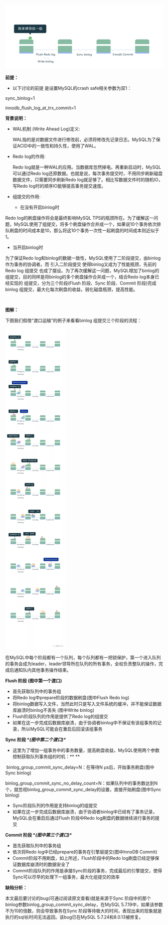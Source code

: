 ​                                                                                                         



![p1](p1.gif)



**前提：**

- 以下讨论的前提 是设置MySQL的crash safe相关参数为双1：

sync_binlog=1

innodb_flush_log_at_trx_commit=1



**背景说明：**

- WAL机制 (Write Ahead Log)定义:

  WAL指的是对数据文件进行修改前，必须将修改先记录日志。MySQL为了保证ACID中的一致性和持久性，使用了WAL。

- Redo log的作用:

  Redo log就是一种WAL的应用。当数据库忽然掉电，再重新启动时，MySQL可以通过Redo  log还原数据。也就是说，每次事务提交时，不用同步刷新磁盘数据文件，只需要同步刷新Redo  log就足够了。相比写数据文件时的随机IO，写Redo log时的顺序IO能够提高事务提交速度。

- 组提交的作用:

  - 在没有开启binlog时

Redo log的刷盘操作将会是最终影响MySQL TPS的瓶颈所在。为了缓解这一问题，MySQL使用了组提交，将多个刷盘操作合并成一个，如果说10个事务依次排队刷盘的时间成本是10，那么将这10个事务一次性一起刷盘的时间成本则近似于1。

- 当开启binlog时

为了保证Redo log和binlog的数据一致性，MySQL使用了二阶段提交，由binlog作为事务的协调者。而 引入二阶段提交  使得binlog又成为了性能瓶颈，先前的Redo log 组提交  也成了摆设。为了再次缓解这一问题，MySQL增加了binlog的组提交，目的同样是将binlog的多个刷盘操作合并成一个，结合Redo  log本身已经实现的 组提交，分为三个阶段(Flush 阶段、Sync 阶段、Commit 阶段)完成binlog 组提交，最大化每次刷盘的收益，弱化磁盘瓶颈，提高性能。

​    

**图解：**

下图我们假借“渡口运输”的例子来看看binlog 组提交三个阶段的流程：

![p2](p2.jpg)

在MySQL中每个阶段都有一个队列，每个队列都有一把锁保护，第一个进入队列的事务会成为leader，leader领导所在队列的所有事务，全权负责整队的操作，完成后通知队内其他事务操作结束。

**Flush 阶段 (图中第一个渡口)**

- 首先获取队列中的事务组
- 将Redo log中prepare阶段的数据刷盘(图中Flush Redo log)
- 将binlog数据写入文件，当然此时只是写入文件系统的缓冲，并不能保证数据库崩溃时binlog不丢失 (图中Write binlog)
- Flush阶段队列的作用是提供了Redo log的组提交
- 如果在这一步完成后数据库崩溃，由于协调者binlog中不保证有该组事务的记录，所以MySQL可能会在重启后回滚该组事务



**Sync 阶段 \**(图中第二个渡口)\****

- 这里为了增加一组事务中的事务数量，提高刷盘收益，MySQL使用两个参数控制获取队列事务组的时机：**
  **

​    binlog_group_commit_sync_delay=N：在等待N μs后，开始事务刷盘(图中Sync binlog)

​    binlog_group_commit_sync_no_delay_count=N：如果队列中的事务数达到N个，就忽视binlog_group_commit_sync_delay的设置，直接开始刷盘(图中Sync binlog)

- Sync阶段队列的作用是支持binlog的组提交
- 如果在这一步完成后数据库崩溃，由于协调者binlog中已经有了事务记录，MySQL会在重启后通过Flush 阶段中Redo log刷盘的数据继续进行事务的提交



**Commit 阶段 \**(图中第三个渡口)\****

- 首先获取队列中的事务组
- 依次将Redo log中已经prepare的事务在引擎层提交(图中InnoDB Commit)
- Commit阶段不用刷盘，如上所述，Flush阶段中的Redo log刷盘已经足够保证数据库崩溃时的数据安全了
- Commit阶段队列的作用是承接Sync阶段的事务，完成最后的引擎提交，使得Sync可以尽早的处理下一组事务，最大化组提交的效率



**缺陷分析：**

本文最后要讨论的bug(可通过阅读原文查看)就是来源于Sync 阶段中的那个binlog参数binlog_group_commit_sync_delay，在MySQL 5.7.19中，如果该参数不为10的倍数，则会导致事务在Sync  阶段等待极大的时间，表现出来的现象就是执行的sql长时间无法返回。该bug已在MySQL 5.7.24和8.0.13被修复。